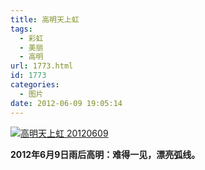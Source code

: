 ```yaml
---
title: 高明天上虹
tags:
  - 彩虹
  - 美丽
  - 高明
url: 1773.html
id: 1773
categories:
  - 图片
date: 2012-06-09 19:05:14
---
```


[![](http://photo.guolaijie.com/rooufer/uploads/2012/06/高明天上虹-20120609.jpg "高明天上虹  20120609")](http://photo.guolaijie.com/rooufer/uploads/2012/06/高明天上虹-20120609.jpg)

**2012年6月9日雨后高明：难得一见，漂亮弧线。**